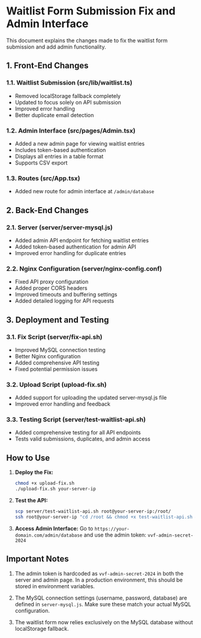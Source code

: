 # Waitlist Form Submission Fix and Admin Interface

This document explains the changes made to fix the waitlist form submission and add admin functionality.

## 1. Front-End Changes

### 1.1. Waitlist Submission (src/lib/waitlist.ts)
- Removed localStorage fallback completely
- Updated to focus solely on API submission
- Improved error handling
- Better duplicate email detection

### 1.2. Admin Interface (src/pages/Admin.tsx)
- Added a new admin page for viewing waitlist entries
- Includes token-based authentication
- Displays all entries in a table format
- Supports CSV export

### 1.3. Routes (src/App.tsx)
- Added new route for admin interface at `/admin/database`

## 2. Back-End Changes

### 2.1. Server (server/server-mysql.js)
- Added admin API endpoint for fetching waitlist entries
- Added token-based authentication for admin API
- Improved error handling for duplicate entries

### 2.2. Nginx Configuration (server/nginx-config.conf)
- Fixed API proxy configuration
- Added proper CORS headers
- Improved timeouts and buffering settings
- Added detailed logging for API requests

## 3. Deployment and Testing

### 3.1. Fix Script (server/fix-api.sh)
- Improved MySQL connection testing
- Better Nginx configuration
- Added comprehensive API testing
- Fixed potential permission issues

### 3.2. Upload Script (upload-fix.sh)
- Added support for uploading the updated server-mysql.js file
- Improved error handling and feedback

### 3.3. Testing Script (server/test-waitlist-api.sh)
- Added comprehensive testing for all API endpoints
- Tests valid submissions, duplicates, and admin access

## How to Use

1. **Deploy the Fix:**
   ```bash
   chmod +x upload-fix.sh
   ./upload-fix.sh your-server-ip
   ```

2. **Test the API:**
   ```bash
   scp server/test-waitlist-api.sh root@your-server-ip:/root/
   ssh root@your-server-ip "cd /root && chmod +x test-waitlist-api.sh && ./test-waitlist-api.sh"
   ```

3. **Access Admin Interface:**
   Go to `https://your-domain.com/admin/database` and use the admin token: `vvf-admin-secret-2024`

## Important Notes

1. The admin token is hardcoded as `vvf-admin-secret-2024` in both the server and admin page. In a production environment, this should be stored in environment variables.

2. The MySQL connection settings (username, password, database) are defined in `server-mysql.js`. Make sure these match your actual MySQL configuration.

3. The waitlist form now relies exclusively on the MySQL database without localStorage fallback.
